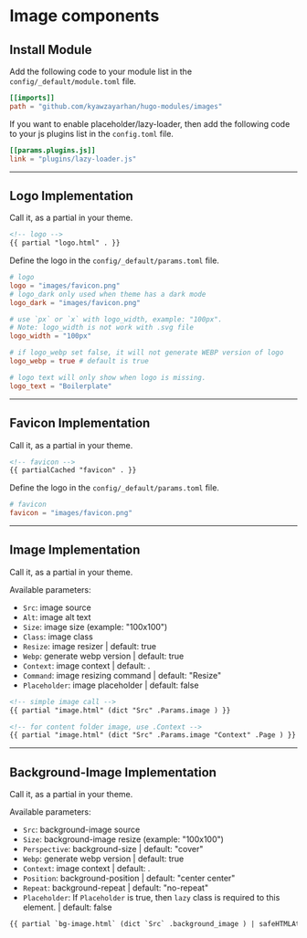 # Image components

## Install Module

Add the following code to your module list in the `config/_default/module.toml` file.

```toml
[[imports]]
path = "github.com/kyawzayarhan/hugo-modules/images"
```

If you want to enable placeholder/lazy-loader, then add the following code to your js plugins list in the `config.toml` file.

```toml
[[params.plugins.js]]
link = "plugins/lazy-loader.js"
```

<hr>

## Logo Implementation

Call it, as a partial in your theme.

```html
<!-- logo -->
{{ partial "logo.html" . }}
```

Define the logo in the `config/_default/params.toml` file.

```toml
# logo
logo = "images/favicon.png"
# logo_dark only used when theme has a dark mode
logo_dark = "images/favicon.png"

# use `px` or `x` with logo_width, example: "100px".
# Note: logo_width is not work with .svg file
logo_width = "100px"

# if logo_webp set false, it will not generate WEBP version of logo
logo_webp = true # default is true

# logo text will only show when logo is missing.
logo_text = "Boilerplate"
```

<hr>


## Favicon Implementation

Call it, as a partial in your theme.

```html
<!-- favicon -->
{{ partialCached "favicon" . }}
```

Define the logo in the `config/_default/params.toml` file.

```toml
# favicon
favicon = "images/favicon.png"
```

<hr>


## Image Implementation

Call it, as a partial in your theme.

Available parameters:
* `Src`: image source
* `Alt`: image alt text
* `Size`: image size (example: "100x100")
* `Class`: image class
* `Resize`: image resizer | default: true
* `Webp`: generate webp version | default: true
* `Context`: image context | default: .
* `Command`: image resizing command | default: "Resize"
* `Placeholder`: image placeholder | default: false

```html
<!-- simple image call -->
{{ partial "image.html" (dict "Src" .Params.image ) }}

<!-- for content folder image, use .Context -->
{{ partial "image.html" (dict "Src" .Params.image "Context" .Page ) }}
```

<hr>


## Background-Image Implementation

Call it, as a partial in your theme.

Available parameters:
* `Src`: background-image source
* `Size`: background-image resize (example: "100x100")
* `Perspective`: background-size | default: "cover"
* `Webp`: generate webp version | default: true
* `Context`: image context | default: .
* `Position`: background-position | default: "center center"
* `Repeat`: background-repeat | default: "no-repeat"
* `Placeholder`: If `Placeholder` is true, then `lazy` class is required to this element. | default: false

```html
{{ partial `bg-image.html` (dict `Src` .background_image ) | safeHTMLAttr }}
```